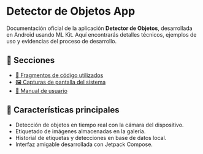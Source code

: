 # Detector de Objetos App

Documentación oficial de la aplicación **Detector de Objetos**, desarrollada en Android usando ML Kit. 
Aquí encontrarás detalles técnicos, ejemplos de uso y evidencias del proceso de desarrollo.

## 📄 Secciones 

- [📂 Fragmentos de código utilizados](desarrollo/codigo.md)
- [🖼️ Capturas de pantalla del sistema](desarrollo/capturas.md)
- [📘 Manual de usuario](uso/manual-usuario.md)

## 🎯 Características principales

- Detección de objetos en tiempo real con la cámara del dispositivo.
- Etiquetado de imágenes almacenadas en la galería.
- Historial de etiquetas y detecciones en base de datos local.
- Interfaz amigable desarrollada con Jetpack Compose.



